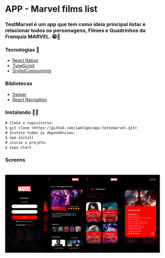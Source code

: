 # APP - Marvel films list

### TestMarvel é um app que tem como ideia principal listar e relacionar todos os personagens, Filmes e Quadrinhos da Franquia MARVEL. 😁💖

### Tecnologias 🚀
- [React Native](https://reactnative.dev/)
- [TypeScript](https://www.typescriptlang.org/)
- [StyledComponents](https://styled-components.com/docs/api)
 
### Bibliotecas
- [Swiper](https://github.com/leecade/react-native-swiper)
- [React Navigation](https://reactnavigation.org/)

### Instalando 👩‍💻
```terminal
# Clone o repositorio:
$ git clone <https://github.com/iamlipe/app-testemarvel.git>
# Instale todas as dependências:
$ npm install
# inicie o projeto:
$ expo start
```

### Screens 
<h1 align="center">
  <img src="./assets/screens.png" alt="screens" />
</h1>
